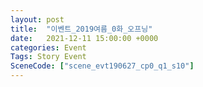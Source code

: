 ```yaml
---
layout: post
title:  "이벤트_2019여름_0화_오프닝"
date:   2021-12-11 15:00:00 +0000
categories: Event
Tags: Story Event
SceneCode: ["scene_evt190627_cp0_q1_s10"]
---
```

